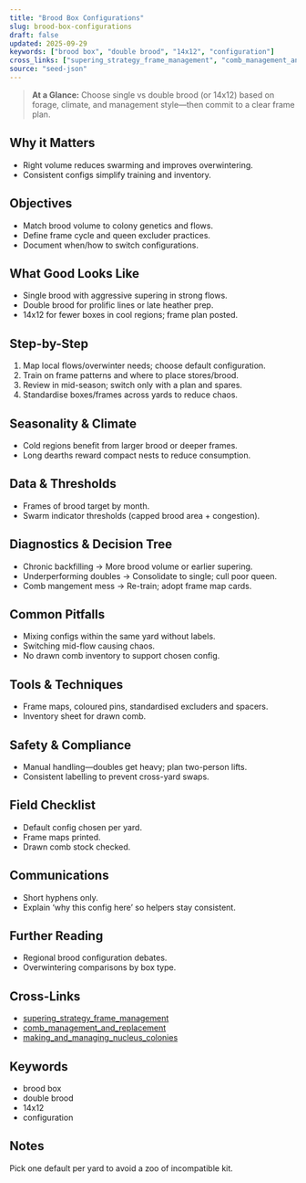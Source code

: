 ```yaml
---
title: "Brood Box Configurations"
slug: brood-box-configurations
draft: false
updated: 2025-09-29
keywords: ["brood box", "double brood", "14x12", "configuration"]
cross_links: ["supering_strategy_frame_management", "comb_management_and_replacement", "making_and_managing_nucleus_colonies"]
source: "seed-json"
---
```


> **At a Glance:** Choose single vs double brood (or 14x12) based on forage, climate, and management style—then commit to a clear frame plan.

## Why it Matters
- Right volume reduces swarming and improves overwintering.
- Consistent configs simplify training and inventory.

## Objectives
- Match brood volume to colony genetics and flows.
- Define frame cycle and queen excluder practices.
- Document when/how to switch configurations.

## What Good Looks Like
- Single brood with aggressive supering in strong flows.
- Double brood for prolific lines or late heather prep.
- 14x12 for fewer boxes in cool regions; frame plan posted.

## Step-by-Step
1) Map local flows/overwinter needs; choose default configuration.
2) Train on frame patterns and where to place stores/brood.
3) Review in mid-season; switch only with a plan and spares.
4) Standardise boxes/frames across yards to reduce chaos.

## Seasonality & Climate
- Cold regions benefit from larger brood or deeper frames.
- Long dearths reward compact nests to reduce consumption.

## Data & Thresholds
- Frames of brood target by month.
- Swarm indicator thresholds (capped brood area + congestion).

## Diagnostics & Decision Tree
- Chronic backfilling -> More brood volume or earlier supering.
- Underperforming doubles -> Consolidate to single; cull poor queen.
- Comb mangement mess -> Re-train; adopt frame map cards.

## Common Pitfalls
- Mixing configs within the same yard without labels.
- Switching mid-flow causing chaos.
- No drawn comb inventory to support chosen config.

## Tools & Techniques
- Frame maps, coloured pins, standardised excluders and spacers.
- Inventory sheet for drawn comb.

## Safety & Compliance
- Manual handling—doubles get heavy; plan two-person lifts.
- Consistent labelling to prevent cross-yard swaps.

## Field Checklist
- Default config chosen per yard.
- Frame maps printed.
- Drawn comb stock checked.

## Communications
- Short hyphens only.
- Explain ‘why this config here’ so helpers stay consistent.

## Further Reading
- Regional brood configuration debates.
- Overwintering comparisons by box type.

## Cross-Links
- [supering_strategy_frame_management](/topics/supering-strategy-frame-management/)
- [comb_management_and_replacement](/topics/comb-management-and-replacement/)
- [making_and_managing_nucleus_colonies](/topics/making-and-managing-nucleus-colonies/)

## Keywords
- brood box
- double brood
- 14x12
- configuration

## Notes
Pick one default per yard to avoid a zoo of incompatible kit.
